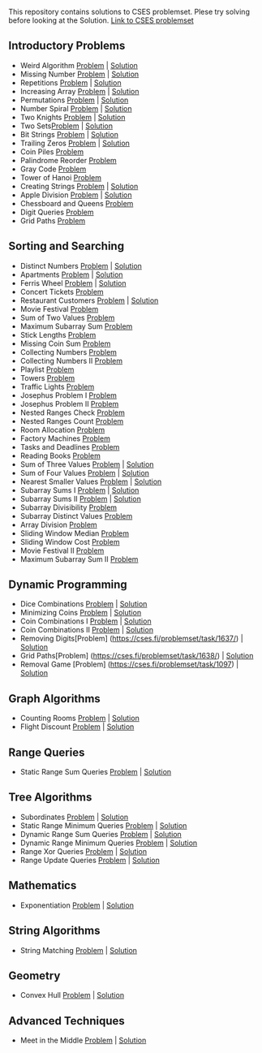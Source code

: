 This repository contains solutions to CSES problemset. Plese try solving before looking at the Solution.
[Link to CSES problemset](https://cses.fi/problemset/)

## Introductory Problems

- Weird Algorithm [Problem](https://cses.fi/problemset/task/1068) | [Solution](https://github.com/saikumar1752/CSES-Problem-Set/blob/main/Introductory%20Problems/Weird_Algorithm.cpp)
- Missing Number [Problem](https://cses.fi/problemset/task/1083) | [Solution](https://github.com/saikumar1752/CSES-Problem-Set/blob/main/Introductory%20Problems/Missing_Number.cpp)
- Repetitions [Problem](https://cses.fi/problemset/task/1069) | [Solution](https://github.com/saikumar1752/CSES-Problem-Set/blob/main/Introductory%20Problems/Repetitions.cpp)
- Increasing Array [Problem](https://cses.fi/problemset/task/1094) | [Solution](https://github.com/saikumar1752/CSES-Problem-Set/blob/main/Introductory%20Problems/Increasing_Array.cpp)
- Permutations [Problem](https://cses.fi/problemset/task/1070) | [Solution](https://github.com/saikumar1752/CSES-Problem-Set/blob/main/Introductory%20Problems/Permutations.cpp)
- Number Spiral [Problem](https://cses.fi/problemset/task/1071) | [Solution](https://github.com/saikumar1752/CSES-Problem-Set/blob/main/Introductory%20Problems/Number_Spiral.cpp)
- Two Knights [Problem](https://cses.fi/problemset/task/1072) | [Solution](https://github.com/saikumar1752/CSES-Problem-Set/blob/main/Introductory%20Problems/Two_Knights.cpp)
- Two Sets[Problem](https://cses.fi/problemset/task/1092) | [Solution](https://github.com/saikumar1752/CSES-Problem-Set/blob/main/Introductory%20Problems/Two_Sets.cpp)
- Bit Strings [Problem](https://cses.fi/problemset/task/1617) | [Solution](https://github.com/saikumar1752/CSES-Problem-Set/blob/main/Introductory%20Problems/Bit_Strings.cpp)
- Trailing Zeros [Problem](https://cses.fi/problemset/task/1618) | [Solution](https://github.com/saikumar1752/CSES-Problem-Set/blob/main/Introductory%20Problems/Trailing_Zeros.cpp)
- Coin Piles [Problem](https://cses.fi/problemset/task/1754)
- Palindrome Reorder [Problem](https://cses.fi/problemset/task/1755)
- Gray Code [Problem](https://cses.fi/problemset/task/2205)
- Tower of Hanoi [Problem](https://cses.fi/problemset/task/2165)
- Creating Strings [Problem](https://cses.fi/problemset/task/1622) | [Solution](https://github.com/saikumar1752/CSES-Problem-Set/blob/main/Introductory%20Problems/Creating_Strings.cpp)
- Apple Division [Problem](https://cses.fi/problemset/task/1622) | [Solution](https://github.com/saikumar1752/CSES-Problem-Set/blob/main/Introductory%20Problems/Apple_Division.cpp)
- Chessboard and Queens [Problem](https://cses.fi/problemset/task/1624)
- Digit Queries [Problem](https://cses.fi/problemset/task/2431)
- Grid Paths [Problem](https://cses.fi/problemset/task/1625)

## Sorting and Searching

- Distinct Numbers [Problem](https://cses.fi/problemset/task/1621) | [Solution](https://github.com/saikumar1752/CSES-Problem-Set/blob/main/Sorting%20and%20Searching/Distinct_Numbers.cpp)
- Apartments [Problem](https://cses.fi/problemset/task/1084) | [Solution](https://github.com/saikumar1752/CSES-Problem-Set/blob/main/Sorting%20and%20Searching/Apartments.cpp)
- Ferris Wheel [Problem](https://cses.fi/problemset/task/1090) | [Solution](https://github.com/saikumar1752/CSES-Problem-Set/blob/main/Sorting%20and%20Searching/Ferris_Wheel.cpp)
- Concert Tickets [Problem](https://cses.fi/problemset/task/1091)
- Restaurant Customers [Problem](https://cses.fi/problemset/task/1619) | [Solution](https://github.com/saikumar1752/CSES-Problem-Set/blob/main/Sorting%20and%20Searching/Restaurant_Customers.cpp)
- Movie Festival [Problem](https://cses.fi/problemset/task/1629)
- Sum of Two Values [Problem](https://cses.fi/problemset/task/1640)
- Maximum Subarray Sum [Problem](https://cses.fi/problemset/task/1643)
- Stick Lengths [Problem](https://cses.fi/problemset/task/1074)
- Missing Coin Sum [Problem](https://cses.fi/problemset/task/2183)
- Collecting Numbers [Problem](https://cses.fi/problemset/task/2216)
- Collecting Numbers II [Problem](https://cses.fi/problemset/task/2217)
- Playlist [Problem](https://cses.fi/problemset/task/1141)
- Towers [Problem](https://cses.fi/problemset/task/1073)
- Traffic Lights [Problem](https://cses.fi/problemset/task/1163)
- Josephus Problem I [Problem](https://cses.fi/problemset/task/2162)
- Josephus Problem II [Problem](https://cses.fi/problemset/task/2163)
- Nested Ranges Check [Problem](https://cses.fi/problemset/task/2168)
- Nested Ranges Count [Problem](https://cses.fi/problemset/task/2169)
- Room Allocation [Problem](https://cses.fi/problemset/task/1164)
- Factory Machines [Problem](https://cses.fi/problemset/task/1620)
- Tasks and Deadlines [Problem](https://cses.fi/problemset/task/1630)
- Reading Books [Problem](https://cses.fi/problemset/task/1631)
- Sum of Three Values [Problem](https://cses.fi/problemset/task/1641) | [Solution](https://github.com/saikumar1752/CSES-Problem-Set/blob/main/Sorting%20and%20Searching/Sum_of_Three_Values.cpp)
- Sum of Four Values [Problem](https://cses.fi/problemset/task/1642) | [Solution](https://github.com/saikumar1752/CSES-Problem-Set/blob/main/Sorting%20and%20Searching/Sum_of_Four_Values.cpp)
- Nearest Smaller Values [Problem](https://cses.fi/problemset/task/1645) | [Solution](https://github.com/saikumar1752/CSES-Problem-Set/blob/main/Sorting%20and%20Searching/Nearest_Smaller_Values.cpp)
- Subarray Sums I [Problem](https://cses.fi/problemset/task/1660) | [Solution](https://github.com/saikumar1752/CSES-Problem-Set/blob/main/Sorting%20and%20Searching/Subarray_Sums_I.cpp)
- Subarray Sums II [Problem](https://cses.fi/problemset/task/1661) | [Solution](https://github.com/saikumar1752/CSES-Problem-Set/blob/main/Sorting%20and%20Searching/Subarray_Sums_II.cpp)
- Subarray Divisibility [Problem](https://cses.fi/problemset/task/1662)
- Subarray Distinct Values [Problem](https://cses.fi/problemset/task/2428)
- Array Division [Problem](https://cses.fi/problemset/task/1085)
- Sliding Window Median [Problem](https://cses.fi/problemset/task/1076)
- Sliding Window Cost [Problem](https://cses.fi/problemset/task/1077)
- Movie Festival II [Problem](https://cses.fi/problemset/task/1632)
- Maximum Subarray Sum II [Problem](https://cses.fi/problemset/task/1644)

## Dynamic Programming

- Dice Combinations [Problem](https://cses.fi/problemset/task/1633) | [Solution](https://github.com/saikumar1752/CSES-Problem-Set/blob/main/Dynamic%20Programming/Dice_Combinations.cpp)
- Minimizing Coins [Problem](https://cses.fi/problemset/task/1634/) | [Solution](https://github.com/saikumar1752/CSES-Problem-Set/blob/main/Dynamic%20Programming/Minimizing_Coins.cpp)
- Coin Combinations I [Problem](https://cses.fi/problemset/task/1635/) | [Solution](https://github.com/saikumar1752/CSES-Problem-Set/blob/main/Dynamic%20Programming/Coin_Combinations_I.cpp)
- Coin Combinations II [Problem](https://cses.fi/problemset/task/1636/) | [Solution](https://github.com/saikumar1752/CSES-Problem-Set/blob/main/Dynamic%20Programming/Coin_Combinations_II.cpp)
- Removing Digits[Problem] (https://cses.fi/problemset/task/1637/) | [Solution](https://github.com/saikumar1752/CSES-Problem-Set/blob/main/Dynamic%20Programming/Removing_Digits.cpp)
- Grid Paths[Problem] (https://cses.fi/problemset/task/1638/) | [Solution](https://github.com/saikumar1752/CSES-Problem-Set/blob/main/Dynamic%20Programming/Removal_Game.cpp)
- Removal Game [Problem] (https://cses.fi/problemset/task/1097) | [Solution](https://github.com/saikumar1752/CSES-Problem-Set/blob/main/Dynamic%20Programming/Removal_Game.cpp)

## Graph Algorithms

- Counting Rooms [Problem](https://cses.fi/problemset/task/1192) | [Solution](https://github.com/saikumar1752/CSES-Problem-Set/blob/main/Graph%20Algorithms/Counting_Rooms.cpp)
- Flight Discount [Problem](https://cses.fi/problemset/task/1195/) | [Solution](https://github.com/saikumar1752/CSES-Problem-Set/blob/main/Graph%20Algorithms/Flight_Discount.cpp)

## Range Queries

- Static Range Sum Queries [Problem](https://cses.fi/problemset/task/1646) | [Solution](https://github.com/saikumar1752/CSES-Problem-Set/blob/main/Range%20Queries/Static_Range_Sum_Queries.cpp)

## Tree Algorithms

- Subordinates [Problem](https://cses.fi/problemset/task/1674) | [Solution](https://github.com/saikumar1752/CSES-Problem-Set/blob/main/Tree%20Algorithms/Subordinates.cpp)
- Static Range Minimum Queries [Problem](https://cses.fi/problemset/task/1647/) | [Solution](https://github.com/saikumar1752/CSES-Problem-Set/blob/main/Tree%20Algorithms/Static_Range_Minimum_Queries.cpp)
- Dynamic Range Sum Queries [Problem](https://cses.fi/problemset/task/1648/) | [Solution](https://github.com/saikumar1752/CSES-Problem-Set/blob/main/Tree%20Algorithms/Dynamic_Range_Sum_Queries.cpp)
- Dynamic Range Minimum Queries [Problem](https://cses.fi/problemset/task/1649/) | [Solution](https://github.com/saikumar1752/CSES-Problem-Set/blob/main/Tree%20Algorithms/Dynamic_Range_Minimum_Queries.cpp)
- Range Xor Queries [Problem](https://cses.fi/problemset/task/1650/) | [Solution](https://github.com/saikumar1752/CSES-Problem-Set/blob/main/Tree%20Algorithms/Range_Xor_Queries.cpp)
- Range Update Queries [Problem](https://cses.fi/problemset/task/1651/) | [Solution](https://github.com/saikumar1752/CSES-Problem-Set/blob/main/Tree%20Algorithms/Range_Update_Queries.cpp)

## Mathematics

- Exponentiation [Problem](https://cses.fi/problemset/task/1095) | [Solution](https://github.com/saikumar1752/CSES-Problem-Set/blob/main/Mathematics/Exponentiation.cpp)

## String Algorithms

- String Matching [Problem](https://cses.fi/problemset/task/1753) | [Solution](https://github.com/saikumar1752/CSES-Problem-Set/blob/main/String%20Algorithms/String_Matching.cpp)

## Geometry

- Convex Hull [Problem](https://cses.fi/problemset/task/2195) | [Solution](https://github.com/saikumar1752/CSES-Problem-Set/blob/main/Geometry/Convex_Hull.cpp)

## Advanced Techniques

- Meet in the Middle [Problem](https://cses.fi/problemset/task/1628) | [Solution](https://github.com/saikumar1752/CSES-Problem-Set/blob/main/Advanced%20Techniques/Meet_in_the_Middle.cpp)
